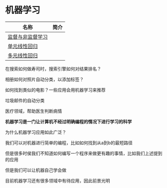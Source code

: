# 机器学习

| 名称 | 简介 |
| - | - |
| [监督与非监督学习](Unit1.md) | |
| [单元线性回归](Unit2.md) | |
| [多元线性回归](Unit3.md) | |

在搜索如何做寿司时，搜索引擎如何对结果排名？

相册如何对照片自动分类，以添加标签？

如何找到类似的电影？一些应用会用机器学习来推荐

垃圾邮件的自动分类

医疗领域，帮助医生判断病情

**机器学习是一门让计算机不经过明确编程的情况下进行学习的科学**


为什么机器学习应用如此广泛？

我们可以对机器进行简单的编程，比如如何找到从a到b的最短路径

但是很多时侯我们不知道如何编写一个程序来做更有趣的事情，比如我们上述提到的应用

但是我们可以让机器自己学会做

目前机器学习还有很多领域中有待应用，因此前景光明
